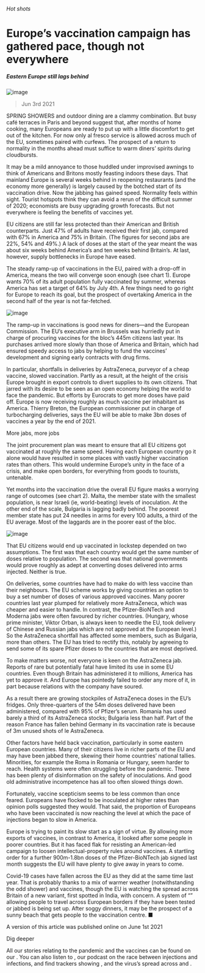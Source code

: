 ###### Hot shots
# Europe’s vaccination campaign has gathered pace, though not everywhere 
##### Eastern Europe still lags behind 
![image](images/20210605_eup501.jpg) 
> Jun 3rd 2021 
SPRING SHOWERS and outdoor dining are a clammy combination. But busy café terraces in Paris and beyond suggest that, after months of home cooking, many Europeans are ready to put up with a little discomfort to get out of the kitchen. For now only al fresco service is allowed across much of the EU, sometimes paired with curfews. The prospect of a return to normality in the months ahead must suffice to warm diners’ spirits during cloudbursts.
It may be a mild annoyance to those huddled under improvised awnings to think of Americans and Britons mostly feasting indoors these days. That mainland Europe is several weeks behind in reopening restaurants (and the economy more generally) is largely caused by the botched start of its vaccination drive. Now the jabbing has gained speed. Normality feels within sight. Tourist hotspots think they can avoid a rerun of the difficult summer of 2020; economists are busy upgrading growth forecasts. But not everywhere is feeling the benefits of vaccines yet.

EU citizens are still far less protected than their American and British counterparts. Just 47% of adults have received their first jab, compared with 67% in America and 75% in Britain. (The figures for second jabs are 22%, 54% and 49%.) A lack of doses at the start of the year meant the  was about six weeks behind America’s and ten weeks behind Britain’s. At last, however, supply bottlenecks in Europe have eased.
The steady ramp-up of vaccinations in the EU, paired with a drop-off in America, means the two will converge soon enough (see chart 1). Europe wants 70% of its adult population fully vaccinated by summer, whereas America has set a target of 64% by July 4th. A few things need to go right for Europe to reach its goal, but the prospect of overtaking America in the second half of the year is not far-fetched.
![image](images/20210605_euc439.png) 

The ramp-up in vaccinations is good news for diners—and the European Commission. The EU’s executive arm in Brussels was hurriedly put in charge of procuring vaccines for the bloc’s 445m citizens last year. Its purchases arrived more slowly than those of America and Britain, which had ensured speedy access to jabs by helping to fund the vaccines’ development and signing early contracts with drug firms.

In particular, shortfalls in deliveries by AstraZeneca, purveyor of a cheap vaccine, slowed vaccination. Partly as a result, at the height of the crisis Europe brought in export controls to divert supplies to its own citizens. That jarred with its desire to be seen as an open economy helping the world to face the pandemic. But efforts by Eurocrats to get more doses have paid off. Europe is now receiving roughly as much vaccine per inhabitant as America. Thierry Breton, the European commissioner put in charge of turbocharging deliveries, says the EU will be able to make 3bn doses of vaccines a year by the end of 2021.
More jabs, more jobs
The joint procurement plan was meant to ensure that all EU citizens got vaccinated at roughly the same speed. Having each European country go it alone would have resulted in some places with vastly higher vaccination rates than others. This would undermine Europe’s unity in the face of a crisis, and make open borders, for everything from goods to tourists, untenable.
Yet months into the vaccination drive the overall EU figure masks a worrying range of outcomes (see chart 2). Malta, the member state with the smallest population, is near Israeli (ie, world-beating) levels of inoculation. At the other end of the scale, Bulgaria is lagging badly behind. The poorest member state has put 24 needles in arms for every 100 adults, a third of the EU average. Most of the laggards are in the poorer east of the bloc.
![image](images/20210605_euc434.png) 

That EU citizens would end up vaccinated in lockstep depended on two assumptions. The first was that each country would get the same number of doses relative to population. The second was that national governments would prove roughly as adept at converting doses delivered into arms injected. Neither is true.
On deliveries, some countries have had to make do with less vaccine than their neighbours. The EU scheme works by giving countries an option to buy a set number of doses of various approved vaccines. Many poorer countries last year plumped for relatively more AstraZeneca, which was cheaper and easier to handle. In contrast, the Pfizer-BioNTech and Moderna jabs were often favoured by richer countries. (Hungary, whose prime minister, Viktor Orban, is always keen to needle the EU, took delivery of Chinese and Russian jabs which are not approved at the European level.) So the AstraZeneca shortfall has affected some members, such as Bulgaria, more than others. The EU has tried to rectify this, notably by agreeing to send some of its spare Pfizer doses to the countries that are most deprived.
To make matters worse, not everyone is keen on the AstraZeneca jab. Reports of rare but potentially fatal  have limited its use in some EU countries. Even though Britain has administered it to millions, America has yet to approve it. And Europe has pointedly failed to order any more of it, in part because relations with the company have soured.
As a result there are growing stockpiles of AstraZeneca doses in the EU’s fridges. Only three-quarters of the 54m doses delivered have been administered, compared with 95% of Pfizer’s serum. Romania has used barely a third of its AstraZeneca stocks; Bulgaria less than half. Part of the reason France has fallen behind Germany in its vaccination rate is because of 3m unused shots of le AstraZeneca.
Other factors have held back vaccination, particularly in some eastern European countries. Many of their citizens live in richer parts of the EU and may have been jabbed there, skewing their home countries’ national tallies. Minorities, for example the Roma in Romania or Hungary, seem harder to reach. Health systems were often struggling before the pandemic. There has been plenty of disinformation on the safety of inoculations. And good old administrative incompetence has all too often slowed things down.
Fortunately, vaccine scepticism seems to be less common than once feared. Europeans have flocked to be inoculated at higher rates than opinion polls suggested they would. That said, the proportion of Europeans who have been vaccinated is now reaching the level at which the pace of injections began to slow in America.
Europe is trying to paint its slow start as a sign of virtue. By allowing more exports of vaccines, in contrast to America, it looked after some people in poorer countries. But it has faced flak for resisting an American-led campaign to loosen intellectual-property rules around vaccines. A startling order for a further 900m-1.8bn doses of the Pfizer-BioNTech jab signed last month suggests the EU will have plenty to give away in years to come.
Covid-19 cases have fallen across the EU as they did at the same time last year. That is probably thanks to a mix of warmer weather (notwithstanding the odd shower) and vaccines, though the EU is watching the spread across Britain of a new variant, first spotted in India, with concern. A system of “” allowing people to travel across European borders if they have been tested or jabbed is being set up. After soggy dinners, it may be the prospect of a sunny beach that gets people to the vaccination centre. ■
A version of this article was published online on June 1st 2021
Dig deeper
All our stories relating to the pandemic and the vaccines can be found on our . You can also listen to , our podcast on the race between injections and infections, and find trackers showing ,  and the virus’s spread across  and .
